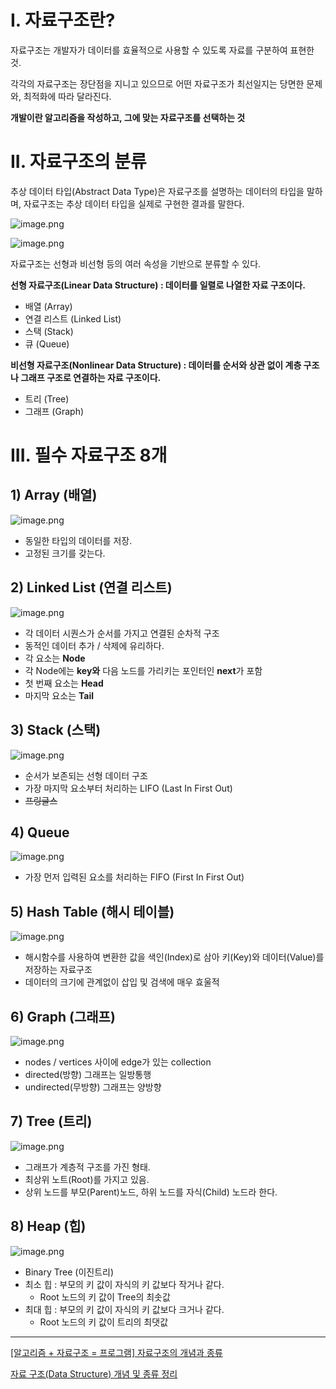 # I. 자료구조란?

자료구조는 개발자가 데이터를 효율적으로 사용할 수 있도록 자료를 구분하여 표현한 것.

각각의 자료구조는 장단점을 지니고 있으므로 어떤 자료구조가 최선일지는 당면한 문제와, 최적화에 따라 달라진다. 

**개발이란 알고리즘을 작성하고, 그에 맞는 자료구조를 선택하는 것**

# II. 자료구조의 분류

추상 데이터 타입(Abstract Data Type)은 자료구조를 설명하는 데이터의 타입을 말하며, 자료구조는 추상 데이터 타입을 실제로 구현한 결과를 말한다. 

![image.png](https://prod-files-secure.s3.us-west-2.amazonaws.com/3b7f15ab-70ad-4846-9d78-be18878b5470/88afb37d-2c38-4307-bb75-e53bfbd80efd/image.png)

![image.png](https://prod-files-secure.s3.us-west-2.amazonaws.com/3b7f15ab-70ad-4846-9d78-be18878b5470/3dccf055-782d-457e-82f1-3b565f932790/image.png)

자료구조는 선형과 비선형 등의 여러 속성을 기반으로 분류할 수 있다.

**선형 자료구조(Linear Data Structure) : 데이터를 일렬로 나열한 자료 구조이다.** 

- 배열 (Array)
- 연결 리스트 (Linked List)
- 스택 (Stack)
- 큐 (Queue)

**비선형 자료구조(Nonlinear Data Structure) : 데이터를 순서와 상관 없이 계층 구조나 그래프 구조로 연결하는 자료 구조이다.**

- 트리 (Tree)
- 그래프 (Graph)

# III. 필수 자료구조 8개

## 1) Array (배열)

![image.png](https://prod-files-secure.s3.us-west-2.amazonaws.com/3b7f15ab-70ad-4846-9d78-be18878b5470/2b808a3c-3a80-420d-8e2d-e233e260198a/image.png)

- 동일한 타입의 데이터를 저장.
- 고정된 크기를 갖는다.

## 2) Linked List (연결 리스트)

![image.png](https://prod-files-secure.s3.us-west-2.amazonaws.com/3b7f15ab-70ad-4846-9d78-be18878b5470/bfb2e689-dbda-439f-a901-5de923310f33/image.png)

- 각 데이터 시퀀스가 순서를 가지고 연결된 순차적 구조
- 동적인 데이터 추가 / 삭제에 유리하다.
- 각 요소는 **Node**
- 각 Node에는 **key와** 다음 노드를 가리키는 포인터인 **next**가 포함
- 첫 번째 요소는 **Head**
- 마지막 요소는 **Tail**

## 3) Stack (스택)

![image.png](https://prod-files-secure.s3.us-west-2.amazonaws.com/3b7f15ab-70ad-4846-9d78-be18878b5470/eb82223c-06f9-42b5-a7b8-51401159cbf5/image.png)

- 순서가 보존되는 선형 데이터 구조
- 가장 마지막 요소부터 처리하는 LIFO (Last In First Out)
- ~~프링글스~~

## 4) Queue

![image.png](https://prod-files-secure.s3.us-west-2.amazonaws.com/3b7f15ab-70ad-4846-9d78-be18878b5470/1ed2fd76-2cdf-468a-853e-809b9d2d5d11/image.png)

- 가장 먼저 입력된 요소를  처리하는 FIFO (First In First Out)

## 5) Hash Table (해시 테이블)

![image.png](https://prod-files-secure.s3.us-west-2.amazonaws.com/3b7f15ab-70ad-4846-9d78-be18878b5470/4e9b1de5-c7f0-450e-bee7-8fab6ac2d2a3/image.png)

- 해시함수를 사용하여 변환한 값을 색인(Index)로 삼아 키(Key)와 데이터(Value)를 저장하는 자료구조
- 데이터의 크기에 관계없이 삽입 및 검색에 매우 효울적

## 6) Graph (그래프)

![image.png](https://prod-files-secure.s3.us-west-2.amazonaws.com/3b7f15ab-70ad-4846-9d78-be18878b5470/cc294e77-9f28-4a33-a47f-e40cf77433f0/image.png)

- nodes / vertices 사이에 edge가 있는 collection
- directed(방향) 그래프는 일방통행
- undirected(무방향) 그래프는 양방향

## 7) Tree (트리)

![image.png](https://prod-files-secure.s3.us-west-2.amazonaws.com/3b7f15ab-70ad-4846-9d78-be18878b5470/6f26913b-11b2-43b5-a37a-d9d4002ee960/image.png)

- 그래프가 계층적 구조를 가진 형태.
- 최상위 노트(Root)를 가지고 있음.
- 상위 노드를 부모(Parent)노드, 하위 노드를 자식(Child) 노드라 한다.

## 8) Heap (힙)

![image.png](https://prod-files-secure.s3.us-west-2.amazonaws.com/3b7f15ab-70ad-4846-9d78-be18878b5470/99796903-aeb2-40b2-a4fa-40eee1d111ac/image.png)

- Binary Tree (이진트리)
- 최소 힙 : 부모의 키 값이 자식의 키 값보다 작거나 같다.
    - Root 노드의 키 값이 Tree의 최솟값
- 최대 힙 : 부모의 키 값이 자식의 키 값보다 크거나 같다.
    - Root 노드의 키 값이 트리의 최댓값

---

[[알고리즘 + 자료구조 = 프로그램] 자료구조의 개념과 종류](https://www.hanbit.co.kr/channel/category/category_view.html?cms_code=CMS2832062046)

[자료 구조(Data Structure) 개념 및 종류 정리](https://bnzn2426.tistory.com/115)
